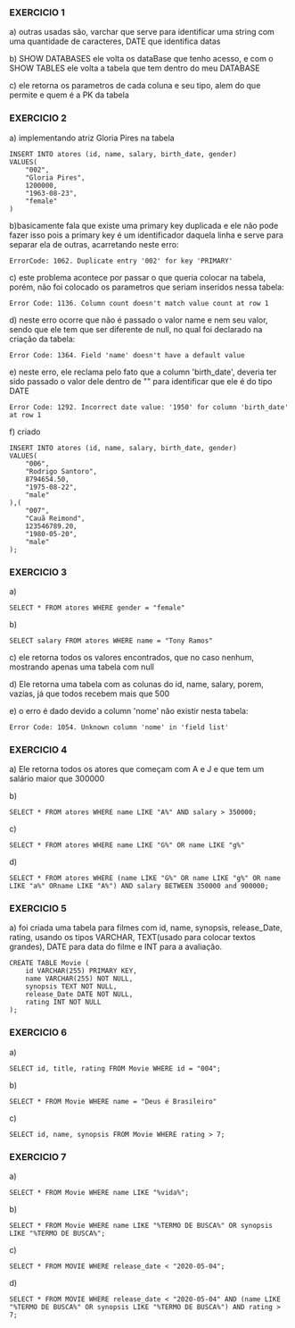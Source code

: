 ### EXERCICIO 1

a) outras usadas são, varchar que serve para identificar uma string com uma quantidade de caracteres,
DATE que identifica datas 

b) SHOW DATABASES ele volta os dataBase que tenho acesso,
e com o SHOW TABLES ele volta a tabela que tem dentro do meu DATABASE

c) ele retorna os parametros de cada coluna e seu tipo, alem do que permite e quem é a PK da tabela

### EXERCICIO 2

a) implementando atriz Gloria Pires na tabela
```
INSERT INTO atores (id, name, salary, birth_date, gender)
VALUES(
	"002",
    "Gloria Pires",
    1200000,
    "1963-08-23",
    "female"
)
```
b)basicamente fala que existe uma primary key duplicada e ele não pode fazer isso
pois a primary key é um identificador daquela linha e serve para separar ela de outras,
acarretando neste erro:
```
ErrorCode: 1062. Duplicate entry '002' for key 'PRIMARY'
```

c) este problema acontece por passar o que queria colocar na tabela, porém, não foi colocado
os parametros que seriam inseridos nessa tabela:
```
Error Code: 1136. Column count doesn't match value count at row 1
```

d) neste erro ocorre que não é passado o valor name e nem seu valor, sendo que ele tem que
ser diferente de null, no qual foi declarado na criação da tabela:
```
Error Code: 1364. Field 'name' doesn't have a default value
```

e) neste erro, ele reclama pelo fato que a column 'birth_date', deveria ter sido passado
o valor dele dentro de "" para identificar que ele é do tipo DATE
```
Error Code: 1292. Incorrect date value: '1950' for column 'birth_date' at row 1
```

f) criado

```
INSERT INTO atores (id, name, salary, birth_date, gender)
VALUES(
	"006",
    "Rodrigo Santoro",
    8794654.50,
    "1975-08-22",
    "male"
),(
	"007",
    "Cauã Reimond",
    123546789.20,
    "1980-05-20",
    "male"
);
```

### EXERCICIO 3

a) 
```
SELECT * FROM atores WHERE gender = "female"
```

b) 
```
SELECT salary FROM atores WHERE name = "Tony Ramos"
```

c) ele retorna todos os valores encontrados, que no caso nenhum, mostrando apenas uma tabela com null

d) Ele retorna uma tabela com as colunas do id, name, salary, porem, vazias, já que todos recebem mais que 500

e) o erro é dado devido a column 'nome' não existir nesta tabela:
```
Error Code: 1054. Unknown column 'nome' in 'field list'
```

### EXERCICIO 4

a) Ele retorna todos os atores que começam com A e J e que tem um salário maior que 300000

b) 
```
SELECT * FROM atores WHERE name LIKE "A%" AND salary > 350000;
```
c) 
```
SELECT * FROM atores WHERE name LIKE "G%" OR name LIKE "g%"
```
d) 
```
SELECT * FROM atores WHERE (name LIKE "G%" OR name LIKE "g%" OR name LIKE "a%" ORname LIKE "A%") AND salary BETWEEN 350000 and 900000;
```

### EXERCICIO 5

a) foi criada uma tabela para filmes com id, name, synopsis, release_Date, rating, usando os tipos VARCHAR, TEXT(usado para colocar textos grandes), DATE para data do filme e INT para a avaliação.

```
CREATE TABLE Movie (
	id VARCHAR(255) PRIMARY KEY,
    name VARCHAR(255) NOT NULL,
    synopsis TEXT NOT NULL,
    release_Date DATE NOT NULL,
    rating INT NOT NULL
);
```

### EXERCICIO 6 
a) 
```
SELECT id, title, rating FROM Movie WHERE id = "004";
```
b) 
```
SELECT * FROM Movie WHERE name = "Deus é Brasileiro"
```
c) 
```
SELECT id, name, synopsis FROM Movie WHERE rating > 7;
```

### EXERCICIO 7

a) 
```
SELECT * FROM Movie WHERE name LIKE "%vida%";
```
b) 
```
SELECT * FROM Movie WHERE name LIKE "%TERMO DE BUSCA%" OR synopsis LIKE "%TERMO DE BUSCA%";
```
c) 
```
SELECT * FROM MOVIE WHERE release_date < "2020-05-04";
```
d) 
```
SELECT * FROM MOVIE WHERE release_date < "2020-05-04" AND (name LIKE "%TERMO DE BUSCA%" OR synopsis LIKE "%TERMO DE BUSCA%") AND rating > 7;
```




